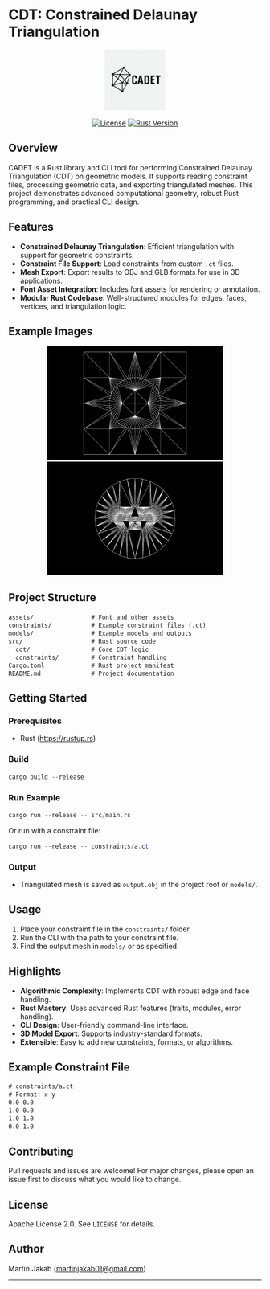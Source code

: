 # CDT: Constrained Delaunay Triangulation

<p align="center">
  <img src="assets/logo.png" alt="Project Logo" width="120" />
</p>

<p align="center">
  <a href="https://github.com/yourusername/cdt"><img src="https://img.shields.io/badge/license-Apache%202.0-blue.svg" alt="License"></a>
  <a href="https://github.com/yourusername/cdt"><img src="https://img.shields.io/badge/rust-1.89%2B-orange.svg" alt="Rust Version"></a>
</p>

## Overview

CADET is a Rust library and CLI tool for performing Constrained Delaunay Triangulation (CDT) on geometric models. It supports reading constraint files, processing geometric data, and exporting triangulated meshes. This project demonstrates advanced computational geometry, robust Rust programming, and practical CLI design.

## Features

- **Constrained Delaunay Triangulation**: Efficient triangulation with support for geometric constraints.
- **Constraint File Support**: Load constraints from custom `.ct` files.
- **Mesh Export**: Export results to OBJ and GLB formats for use in 3D applications.
- **Font Asset Integration**: Includes font assets for rendering or annotation.
- **Modular Rust Codebase**: Well-structured modules for edges, faces, vertices, and triangulation logic.

## Example Images

<p align="center">
  <img src="assets/examples/circle_result.png" alt="Triangulation Output" width="350" />
  <img src="assets/examples/olympics_result.png" alt="Triangulation Output" width="350" />
</p>

## Project Structure

```
assets/                # Font and other assets
constraints/           # Example constraint files (.ct)
models/                # Example models and outputs
src/                   # Rust source code
  cdt/                 # Core CDT logic
  constraints/         # Constraint handling
Cargo.toml             # Rust project manifest
README.md              # Project documentation
```

## Getting Started

### Prerequisites

- Rust (https://rustup.rs)

### Build

```powershell
cargo build --release
```

### Run Example

```powershell
cargo run --release -- src/main.rs
```

Or run with a constraint file:

```powershell
cargo run --release -- constraints/a.ct
```

### Output

- Triangulated mesh is saved as `output.obj` in the project root or `models/`.

## Usage

1. Place your constraint file in the `constraints/` folder.
2. Run the CLI with the path to your constraint file.
3. Find the output mesh in `models/` or as specified.

## Highlights

- **Algorithmic Complexity**: Implements CDT with robust edge and face handling.
- **Rust Mastery**: Uses advanced Rust features (traits, modules, error handling).
- **CLI Design**: User-friendly command-line interface.
- **3D Model Export**: Supports industry-standard formats.
- **Extensible**: Easy to add new constraints, formats, or algorithms.

## Example Constraint File

```text
# constraints/a.ct
# Format: x y
0.0 0.0
1.0 0.0
1.0 1.0
0.0 1.0
```

## Contributing

Pull requests and issues are welcome! For major changes, please open an issue first to discuss what you would like to change.

## License

Apache License 2.0. See `LICENSE` for details.

## Author

Martin Jakab (martinjakab01@gmail.com)

---
